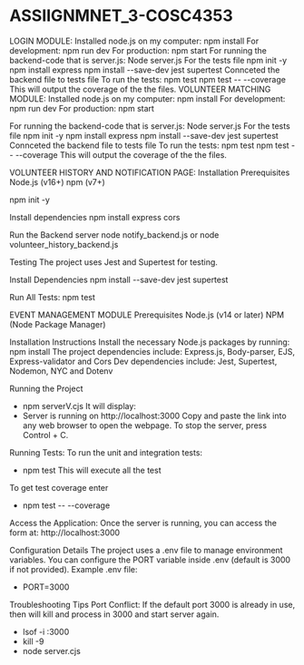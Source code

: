 # ASSIIGNMNET_3-COSC4353
LOGIN MODULE:
Installed node.js on my computer:
npm install
For development:
npm run dev
For production:
npm start
For running the backend-code that is server.js:
Node server.js
For the tests file
npm init -y
npm install express npm install --save-dev jest supertest
Connceted the backend file to tests file
To run the tests:
npm test
npm test -- --coverage
This will output the coverage of the the files.
VOLUNTEER MATCHING MODULE:
Installed node.js on my computer:
npm install
For development:
npm run dev
For production:
npm start
 
For running the backend-code that is server.js:
Node server.js
For the tests file
npm init -y
npm install express npm install --save-dev jest supertest
Connceted the backend file to tests file
To run the tests:
npm test
npm test -- --coverage
This will output the coverage of the the files.

VOLUNTEER HISTORY AND NOTIFICATION PAGE:
Installation
Prerequisites
Node.js (v16+)
npm (v7+)

npm init -y

Install dependencies
npm install express cors

Run the Backend server
node notify_backend.js
or
node volunteer_history_backend.js

Testing
The project uses Jest and Supertest for testing.

Install Dependencies
npm install --save-dev jest supertest   

Run All Tests:
npm test

 EVENT MANAGEMENT MODULE
Prerequisites
Node.js (v14 or later)
NPM (Node Package Manager)
 
Installation Instructions
Install the necessary Node.js packages by running:
npm install
The project dependencies include:
Express.js, Body-parser, EJS, Express-validator and Cors
Dev dependencies include:
Jest, Supertest, Nodemon, NYC and Dotenv
 
Running the Project
- npm serverV.cjs
It will display:
- Server is running on http://localhost:3000
Copy and paste the link into any web browser to open the webpage.
To stop the server, press Control + C.
 
Running Tests:
To run the unit and integration tests:
- npm test
This will execute all the test
 
To get test coverage enter
- npm test -- --coverage
 
Access the Application:
Once the server is running, you can access the form at:
http://localhost:3000
 
Configuration Details
The project uses a .env file to manage environment variables. You can configure the PORT variable inside .env (default is 3000 if not provided).
Example .env file:
- PORT=3000
 
Troubleshooting Tips
Port Conflict: If the default port 3000 is already in use, then will kill and process in 3000 and start server again.
- lsof -i :3000
- kill -9 <PID>
- node server.cjs

